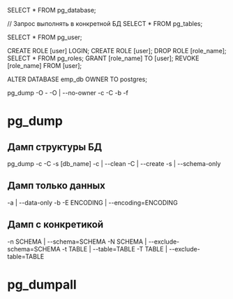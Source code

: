 SELECT * FROM pg_database;

// Запрос выполнять в конкретной БД
SELECT * FROM pg_tables;

SELECT * FROM pg_user;

CREATE ROLE [user] LOGIN;
CREATE ROLE [user];
DROP ROLE [role_name];
SELECT * FROM pg_roles;
GRANT [role_name] TO [user];
REVOKE [role_name] FROM [user];


ALTER DATABASE emp_db
OWNER TO postgres;

pg_dump -O -
-O | --no-owner
-c
-C
-b
-f

# pg_dump
## Дамп структуры БД
pg_dump -c -C -s [db_name]
-c | --clean
-C | --create
-s | --schema-only

## Дамп только данных

-a | --data-only
-b
-E ENCODING | --encoding=ENCODING

## Дамп с конкретикой
-n SCHEMA | --schema=SCHEMA
-N SCHEMA | --exclude-schema=SCHEMA 
-t TABLE  | --table=TABLE
-T TABLE  | --exclude-table=TABLE 

# pg_dumpall
